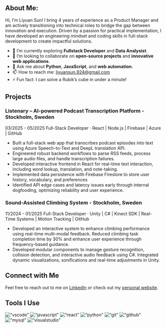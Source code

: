 ## About Me:

Hi, I’m Liyuan Sun! I bring 4 years of experience as a Product Manager and am actively transitioning into technical roles to bridge the gap between innovation and execution. Driven by a passion for practical implementation, I have developed an engineering mindset and coding skills in full-stack development to create impactful solutions.

- :seedling: I’m currently exploring **Fullstack Developer** and **Data Analysist**.
- :handshake: I’m looking to collaborate on **open-source projects** and **innovative web applications**.
- :speech_balloon: Ask me about **Python**, **JavaScript**, and **web automation**.
- :mailbox: How to reach me: [liyuansun.924@gmail.com](liyuansun.924@gmail.com)
- :zap: Fun fact: I can solve a Rubik’s cube in under a minute!

## Projects
### Listenary – AI-powered Podcast Transcription Platform - Stockholm, Sweden 
03/2025 - 05/2025 
Full-Stack Developer · React | Node.js | Firebase | Azure | GitHub 
- Built a full-stack web app that transcribes podcast episodes into text using Azure Speech-to-Text and DeepL translation API. 
- Engineered robust backend workflows to parse RSS feeds, process large audio files, and handle transcription failures. 
- Developed interactive frontend in React for real-time text interaction, including word lookup, translation, and note-taking. 
- Implemented data persistence with Firebase Firestore to store user history, vocabulary, and preferences
- Identified API edge cases and latency issues early through internal dogfooding, optimizing reliability and user experience.

### Sound-Assisted Climbing System - Stockholm, Sweden 
11/2024 - 01/2025 
Full-Stack Developer · Unity | C# | Kinect SDK | Real-Time Systems | Motion Tracking | GitHub 
- Developed an interactive system to enhance climbing performance using real-time multi-modal feedback. Reduced climbing task completion time by 30% and enhance user experience through frequency-based guidance. 
- Developed modular components to manage gesture recognition, collision detection, and interactive audio feedback using C#. Integrated dynamic visualizations, sonifications and real-time adjustments in Unity.

## Connect with Me

Feel free to reach out to me on [LinkedIn](https://www.linkedin.com/in/liyuan-sun-09b1682b1) or check out my [personal website](https://www.linkedin.com/in/liyuan-sun-09b1682b1).

## Tools I Use

<p align=“left”>
<img src=“https://cdn.jsdelivr.net/gh/devicons/devicon/icons/vscode/vscode-original.svg” alt=“vscode” width=“30" height=“30”/>
<img src=“https://raw.githubusercontent.com/devicons/devicon/master/icons/javascript/javascript-original.svg” alt=“javascript” width=“30" height=“30” />
<img src=“https://raw.githubusercontent.com/devicons/devicon/master/icons/react/react-original-wordmark.svg” alt=“react” width=“30" height=“30” />
<img src=“https://cdn.jsdelivr.net/gh/devicons/devicon/icons/python/python-original.svg” alt=“python” width=“30" height=“30”/>
<img src=“https://cdn.jsdelivr.net/gh/devicons/devicon/icons/git/git-original.svg” alt=“git” width=“30" height=“30”/>
<img src=“https://cdn.jsdelivr.net/gh/devicons/devicon/icons/github/github-original-wordmark.svg” alt=“github” width=“30" height=“30”/>
<img src=“https://cdn.jsdelivr.net/gh/devicons/devicon/icons/mysql/mysql-original-wordmark.svg” alt=“mysql” width=“30" height=“30”/>
<img src=“https://cdn.jsdelivr.net/gh/devicons/devicon/icons/visualstudio/visualstudio-plain.svg” alt=“visualstudio” width=“30" height=“30”/>
</p>
